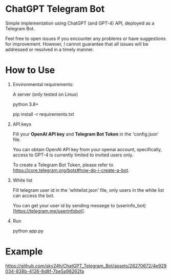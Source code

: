 # ChatGPT Telegram Bot
Simple implementation using ChatGPT (and GPT-4) API, deployed as a Telegram Bot.

Feel free to open issues if you encounter any problems or have suggestions for improvement. 
However, I cannot guarantee that all issues will be addressed or resolved in a timely manner.

# How to Use
1. Environmental requirements:

    A server (only tested on Linux)
    
    python 3.8+
    
    pip install -r requirements.txt

2. API keys

    Fill your **OpenAI API key** and **Telegram Bot Token** in the 'config.json' file.
  
    You can obtain OpenAI API key from your openai account, specifically, access to GPT-4 is currently limited to invited users only.
  
    To create a Telegram Bot Token, please refer to https://core.telegram.org/bots#how-do-i-create-a-bot.

3. White list

    Fill telegram user id in the 'whitelist.json' file, only users in the white list can access the bot.
    
    You can get your user id by sending messege to (userinfo_bot)[https://telegram.me/userinfobot].

4. Run

    python app.py


# Example


https://github.com/sky24h/ChatGPT_Telegram_Bot/assets/26270672/4e929034-838b-4126-8d8f-7be5a98262fa




